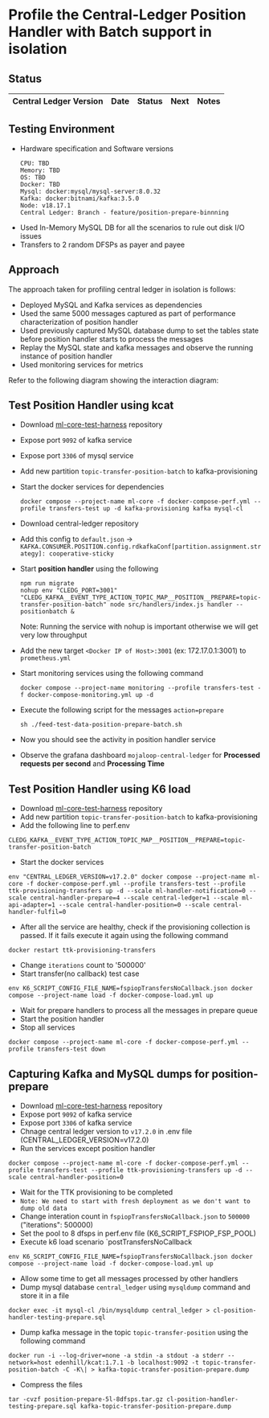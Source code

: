 # Profile the Central-Ledger Position Handler with Batch support in isolation

## Status

| Central Ledger Version |  Date  | Status  | Next  | Notes  |
|---|---|---|---|---|


## Testing Environment
- Hardware specification and Software versions
  ```
  CPU: TBD
  Memory: TBD
  OS: TBD
  Docker: TBD
  Mysql: docker:mysql/mysql-server:8.0.32
  Kafka: docker:bitnami/kafka:3.5.0
  Node: v18.17.1
  Central Ledger: Branch - feature/position-prepare-binnning
  ```
- Used In-Memory MySQL DB for all the scenarios to rule out disk I/O issues
- Transfers to 2 random DFSPs as payer and payee

## Approach
The approach taken for profiling central ledger in isolation is follows:
- Deployed MySQL and Kafka services as dependencies
- Used the same 5000 messages captured as part of performance characterization of position handler
- Used previously captured MySQL database dump to set the tables state before position handler starts to process the messages
- Replay the MySQL state and kafka messages and observe the running instance of position handler
- Used monitoring services for metrics

Refer to the following diagram showing the interaction diagram:

## Test Position Handler using kcat
- Download [ml-core-test-harness](https://github.com/mojaloop/ml-core-test-harness) repository
- Expose port `9092` of kafka service
- Expose port `3306` of mysql service
- Add new partition `topic-transfer-position-batch` to kafka-provisioning
- Start the docker services for dependencies
  ```
  docker compose --project-name ml-core -f docker-compose-perf.yml --profile transfers-test up -d kafka-provisioning kafka mysql-cl
  ```
- Download central-ledger repository
- Add this config to `default.json` -> `KAFKA.CONSUMER.POSITION.config.rdkafkaConf[partition.assignment.strategy]: cooperative-sticky`
- Start **position handler** using the following
  ```
  npm run migrate
  nohup env "CLEDG_PORT=3001" "CLEDG_KAFKA__EVENT_TYPE_ACTION_TOPIC_MAP__POSITION__PREPARE=topic-transfer-position-batch" node src/handlers/index.js handler --positionbatch &
  ```
  Note: Running the service with nohup is important otherwise we will get very low throughput
- Add the new target `<Docker IP of Host>:3001` (ex: 172.17.0.1:3001) to `prometheus.yml`
- Start monitoring services using the following command
  ```
  docker compose --project-name monitoring --profile transfers-test -f docker-compose-monitoring.yml up -d
  ```

- Execute the following script for the messages `action=prepare`
  ```
  sh ./feed-test-data-position-prepare-batch.sh
  ```
- Now you should see the activity in position handler service
- Observe the grafana dashboard `mojaloop-central-ledger` for **Processed requests per second** and **Processing Time**

## Test Position Handler using K6 load
- Download [ml-core-test-harness](https://github.com/mojaloop/ml-core-test-harness) repository
- Add new partition `topic-transfer-position-batch` to kafka-provisioning
- Add the following line to perf.env
```
CLEDG_KAFKA__EVENT_TYPE_ACTION_TOPIC_MAP__POSITION__PREPARE=topic-transfer-position-batch
```
- Start the docker services
```
env "CENTRAL_LEDGER_VERSION=v17.2.0" docker compose --project-name ml-core -f docker-compose-perf.yml --profile transfers-test --profile ttk-provisioning-transfers up -d --scale ml-handler-notification=0 --scale central-handler-prepare=4 --scale central-ledger=1 --scale ml-api-adapter=1 --scale central-handler-position=0 --scale central-handler-fulfil=0
```
- After all the service are healthy, check if the provisioning collection is passed. If it fails execute it again using the following command
```
docker restart ttk-provisioning-transfers
```
- Change `iterations` count to '500000'
- Start transfer(no callback) test case
```
env K6_SCRIPT_CONFIG_FILE_NAME=fspiopTransfersNoCallback.json docker compose --project-name load -f docker-compose-load.yml up
```
- Wait for prepare handlers to process all the messages in prepare queue
- Start the position handler
- Stop all services
```
docker compose --project-name ml-core -f docker-compose-perf.yml --profile transfers-test down
```

## Capturing Kafka and MySQL dumps for position-prepare
- Download [ml-core-test-harness](https://github.com/mojaloop/ml-core-test-harness) repository
- Expose port `9092` of kafka service
- Expose port `3306` of kafka service
- Chnage central ledger version to `v17.2.0` in .env file (CENTRAL_LEDGER_VERSION=v17.2.0)
- Run the services except position handler
```
docker compose --project-name ml-core -f docker-compose-perf.yml --profile transfers-test --profile ttk-provisioning-transfers up -d --scale central-handler-position=0
```
- Wait for the TTK provisioning to be completed
- `Note: We need to start with fresh deployment as we don't want to dump old data`
- Change interation count in `fspiopTransfersNoCallback.json` to `500000` ("iterations": 500000)
- Set the pool to 8 dfsps in perf.env file (K6_SCRIPT_FSPIOP_FSP_POOL)
- Execute k6 load scenario `postTransfersNoCallback
```
env K6_SCRIPT_CONFIG_FILE_NAME=fspiopTransfersNoCallback.json docker compose --project-name load -f docker-compose-load.yml up
```
- Allow some time to get all messages processed by other handlers
- Dump mysql database `central_ledger` using `mysqldump` command and store it in a file
```
docker exec -it mysql-cl /bin/mysqldump central_ledger > cl-position-handler-testing-prepare.sql
```
- Dump kafka message in the topic `topic-transfer-position` using the following command
```
docker run -i --log-driver=none -a stdin -a stdout -a stderr --network=host edenhill/kcat:1.7.1 -b localhost:9092 -t topic-transfer-position-batch -C -K\| > kafka-topic-transfer-position-prepare.dump
```
- Compress the files
```
tar -cvzf position-prepare-5l-8dfsps.tar.gz cl-position-handler-testing-prepare.sql kafka-topic-transfer-position-prepare.dump
```
